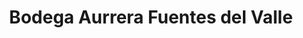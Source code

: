 ---
title: "Bodega Aurrera Fuentes del Valle"
url: /tultitlan-de-mariano-escobedo/bodega-aurrera-fuentes-del-valle/
shop: supermercado
---